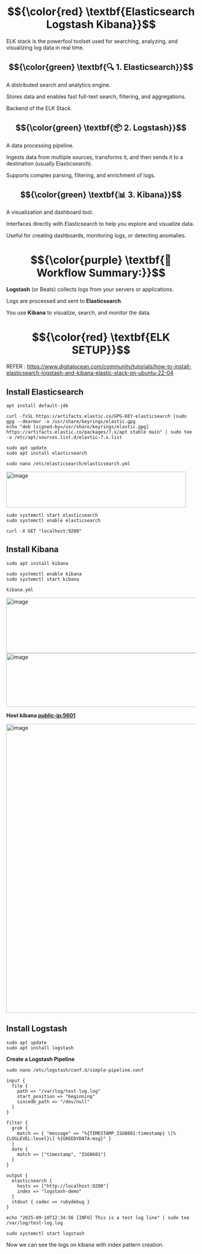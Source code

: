 # $${\color{red} \textbf{Elasticsearch Logstash Kibana}}$$

ELK stack is the powerfool toolset used for searching, analyzing, and visualizing log data in real time.

## $${\color{green} \textbf{🔍 1. Elasticsearch}}$$

A distributed search and analytics engine.

Stores data and enables fast full-text search, filtering, and aggregations.

Backend of the ELK Stack.

## $${\color{green} \textbf{📦 2. Logstash}}$$

A data processing pipeline.

Ingests data from multiple sources, transforms it, and then sends it to a destination (usually Elasticsearch).

Supports complex parsing, filtering, and enrichment of logs.

## $${\color{green} \textbf{📊 3. Kibana}}$$

A visualization and dashboard tool.

Interfaces directly with Elasticsearch to help you explore and visualize data.

Useful for creating dashboards, monitoring logs, or detecting anomalies.



# $${\color{purple} \textbf{🔄 Workflow Summary:}}$$

**Logstash** (or Beats) collects logs from your servers or applications.

Logs are processed and sent to **Elasticsearch**.

You use **Kibana** to visualize, search, and monitor the data.



# $${\color{red} \textbf{ELK SETUP}}$$

REFER : https://www.digitalocean.com/community/tutorials/how-to-install-elasticsearch-logstash-and-kibana-elastic-stack-on-ubuntu-22-04

## Install Elasticsearch
```
apt install default-jdk
```
```
curl -fsSL https://artifacts.elastic.co/GPG-KEY-elasticsearch |sudo gpg --dearmor -o /usr/share/keyrings/elastic.gpg
echo "deb [signed-by=/usr/share/keyrings/elastic.gpg] https://artifacts.elastic.co/packages/7.x/apt stable main" | sudo tee -a /etc/apt/sources.list.d/elastic-7.x.list
```
```
sudo apt update
sudo apt install elasticsearch
```
```
sudo nano /etc/elasticsearch/elasticsearch.yml
```
<img width="478" height="95" alt="image" src="https://github.com/user-attachments/assets/cb78a296-b189-4bb6-a0c0-2b85f84620ce" />

```
sudo systemctl start elasticsearch
sudo systemctl enable elasticsearch
```
```
curl -X GET "localhost:9200"
```

## Install Kibana
```
sudo apt install kibana
```
```
sudo systemctl enable kibana
sudo systemctl start kibana
```
`kibana.yml`

<img width="672" height="147" alt="image" src="https://github.com/user-attachments/assets/808b1bb7-af37-426e-9782-9df608ef84e5" />

<img width="506" height="143" alt="image" src="https://github.com/user-attachments/assets/19c58c7f-4f98-42fc-9085-bd37f2dc1022" />

**Host kibana <public-ip:5601>**

<img width="1366" height="768" alt="image" src="https://github.com/user-attachments/assets/c88036a8-8dd6-49c9-a439-225a92f716c8" />

## Install Logstash 

```
sudo apt update
sudo apt install logstash
```
**Create a Logstash Pipeline**

```
sudo nano /etc/logstash/conf.d/simple-pipeline.conf
```
```
input {
  file {
    path => "/var/log/test-log.log"
    start_position => "beginning"
    sincedb_path => "/dev/null"
  }
}

filter {
  grok {
    match => { "message" => "%{TIMESTAMP_ISO8601:timestamp} \[%{LOGLEVEL:level}\] %{GREEDYDATA:msg}" }
  }
  date {
    match => ["timestamp", "ISO8601"]
  }
}

output {
  elasticsearch {
    hosts => ["http://localhost:9200"]
    index => "logstash-demo"
  }
  stdout { codec => rubydebug }
}
```
```
echo "2025-09-10T12:34:56 [INFO] This is a test log line" | sudo tee /var/log/test-log.log
```
```
sudo systemctl start logstash
```
Now we can see the logs on kibana with index pattern creation. 

